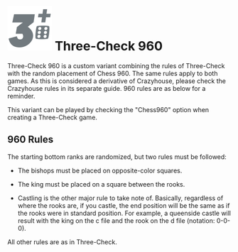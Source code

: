 # ![ChreeCheck960](https://github.com/gbtami/pychess-variants/blob/master/static/icons/3check960.svg) Three-Check 960

Three-Check 960 is a custom variant combining the rules of Three-Check with the random placement of Chess 960. The same rules apply to both games. As this is considered a derivative of Crazyhouse, please check the Crazyhouse rules in its separate guide. 960 rules are as below for a reminder.

This variant can be played by checking the "Chess960" option when creating a Three-Check game.

## 960 Rules

The starting bottom ranks are randomized, but two rules must be followed:

* The bishops must be placed on opposite-color squares.
* The king must be placed on a square between the rooks.

* Castling is the other major rule to take note of. Basically, regardless of where the rooks are, if you castle, the end position will be the same as if the rooks were in standard position. For example, a queenside castle will result with the king on the c file and the rook on the d file (notation: 0-0-0).

All other rules are as in Three-Check.
